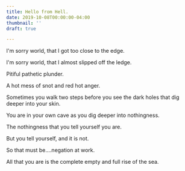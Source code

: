 ```yaml
---
title: Hello from Hell.
date: 2019-10-08T00:00:00-04:00
thumbnail: ''
draft: true

---
```

I'm sorry world, that I got too close to the edge. 

I'm sorry world, that I almost slipped off the ledge.

Pitiful pathetic plunder.

A hot mess of snot and red hot anger.

Sometimes you walk two steps before you see the dark holes that dig deeper into your skin.

You are in your own cave as you dig deeper into nothingness.

The nothingness that you tell yourself you are.

But you tell yourself, and it is not.

So that must be....negation at work.

All that you are is the complete empty and full rise of the sea.